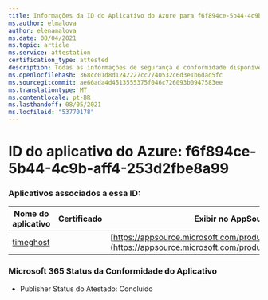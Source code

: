 ```yaml
---
title: Informações da ID do Aplicativo do Azure para f6f894ce-5b44-4c9b-aff4-253d2fbe8a99
ms.author: elmalova
author: elenamalova
ms.date: 08/04/2021
ms.topic: article
ms.service: attestation
certification_type: attested
description: Todas as informações de segurança e conformidade disponíveis para f6f894ce-5b44-4c9b-aff4-253d2fbe8a99.
ms.openlocfilehash: 368cc01d8d1242227cc7740532c6d3e1b6dad5fc
ms.sourcegitcommit: ae66ada4d4513555375f046c726093b0947583ee
ms.translationtype: MT
ms.contentlocale: pt-BR
ms.lasthandoff: 08/05/2021
ms.locfileid: "53770178"
---
```

# <a name="azure-app-id-f6f894ce-5b44-4c9b-aff4-253d2fbe8a99"></a>ID do aplicativo do Azure: f6f894ce-5b44-4c9b-aff4-253d2fbe8a99


### <a name="apps-associated-with-this-id"></a>Aplicativos associados a essa ID:
| **Nome do aplicativo** | **Certificado** | **Exibir no AppSource** |
|--------------|---------------|-----------------------|
| [timeghost](https://docs.microsoft.com/microsoft-365-app-certification/forward/WA200001532) |  | [https://appsource.microsoft.com/product/office/WA200001532](https://appsource.microsoft.com/product/office/WA200001532) |

### <a name="microsoft-365-app-compliance-status"></a>Microsoft 365 Status da Conformidade do Aplicativo
- Publisher Status do Atestado: Concluído
